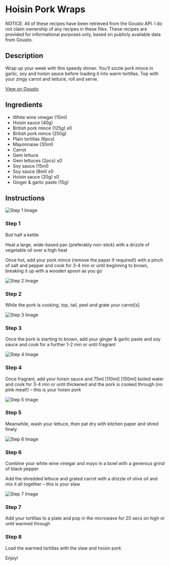 # Hoisin Pork Wraps

NOTICE: All of these recipes have been retrieved from the Gousto API. I do not claim ownership of any recipes in these files. These recipes are provided for informational purposes only, based on publicly available data from Gousto.

## Description

Wrap up your week with this speedy dinner. You’ll sizzle pork mince in garlic, soy and hoisin sauce before loading it into warm tortillas. Top with your zingy carrot and lettuce, roll and serve.

[View on Gousto](https://www.gousto.co.uk/recipes/cookbook/hoisin-pork-wraps)

## Ingredients

- White wine vinegar (15ml)
- Hoisin sauce (40g)
- British pork mince (125g) x0
- British pork mince (250g)
- Plain tortillas (6pcs)
- Mayonnaise (30ml)
- Carrot
- Gem lettuce
- Gem lettuces (2pcs) x0
- Soy sauce (15ml)
- Soy sauce (8ml) x0
- Hoisin sauce (20g) x0
- Ginger & garlic paste (15g)

## Instructions

![Step 1 Image](https://production-media.gousto.co.uk/cms/recipe-step-image/Step-1-1676914765159-x200.jpg)

### Step 1

Boil half a kettle

Heat a large, wide-based pan (preferably non-stick) with a drizzle of vegetable oil over a high heat

Once hot, add your pork mince (remove the paper if required!) with a pinch of salt and pepper and cook for 3-4 min or until beginning to brown, breaking it up with a wooden spoon as you go

![Step 2 Image](https://production-media.gousto.co.uk/cms/recipe-step-image/Step-2-1676914777085-x200.jpg)

### Step 2

While the pork is cooking, top, tail, peel and grate your carrot[s]

![Step 3 Image](https://production-media.gousto.co.uk/cms/recipe-step-image/Step-3-1676914798074-x200.jpg)

### Step 3

Once the pork is starting to brown, add your ginger & garlic paste and soy sauce and cook for a further 1-2 min or until fragrant

![Step 4 Image](https://production-media.gousto.co.uk/cms/recipe-step-image/Step-4-1676914809491-x200.jpg)

### Step 4

Once fragrant, add your hoisin sauce and 75ml <span class="text-purple">[110ml]</span><span class="text-danger"> [150ml] </span>boiled water and cook for 3-4 min or until thickened and the pork is cooked through (no pink meat!) – this is your hoisin pork

![Step 5 Image](https://production-media.gousto.co.uk/cms/recipe-step-image/Step-5-1676914820348-x200.jpg)

### Step 5

Meanwhile, wash your lettuce, then pat dry with kitchen paper and shred finely

![Step 6 Image](https://production-media.gousto.co.uk/cms/recipe-step-image/Step-6-1676914836564-x200.jpg)

### Step 6

Combine your white wine vinegar and mayo in a bowl with a generous grind of black pepper

Add the shredded lettuce and grated carrot with a drizzle of olive oil and mix it all together – this is your slaw

![Step 7 Image](https://production-media.gousto.co.uk/cms/recipe-step-image/Step-7-1676914849185-x200.jpg)

### Step 7

Add your tortillas to a plate and pop in the microwave for 20 secs on high or until warmed through

### Step 8

Load the warmed tortillas with the slaw and hoisin pork

Enjoy!

